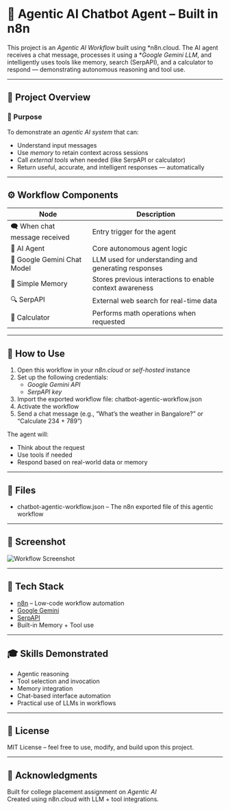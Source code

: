 # 🤖 Agentic AI Chatbot Agent – Built in n8n

This project is an *Agentic AI Workflow* built using *n8n.cloud. The AI agent receives a chat message, processes it using a **Google Gemini LLM*, and intelligently uses tools like memory, search (SerpAPI), and a calculator to respond — demonstrating autonomous reasoning and tool use.

---

## 🧠 Project Overview

### 🎯 Purpose
To demonstrate an *agentic AI system* that can:
- Understand input messages
- Use *memory* to retain context across sessions
- Call *external tools* when needed (like SerpAPI or calculator)
- Return useful, accurate, and intelligent responses — automatically

---

## ⚙ Workflow Components

| Node | Description |
|------|-------------|
| 🗨 When chat message received | Entry trigger for the agent |
| 🤖 AI Agent | Core autonomous agent logic |
| 💬 Google Gemini Chat Model | LLM used for understanding and generating responses |
| 🧠 Simple Memory | Stores previous interactions to enable context awareness |
| 🔍 SerpAPI | External web search for real-time data |
| 🧮 Calculator | Performs math operations when requested |

---

## 🚀 How to Use

1. Open this workflow in your *n8n.cloud* or *self-hosted* instance
2. Set up the following credentials:
   - *Google Gemini API*
   - *SerpAPI key*
3. Import the exported workflow file: chatbot-agentic-workflow.json
4. Activate the workflow
5. Send a chat message (e.g., “What’s the weather in Bangalore?” or “Calculate 234 + 789”)

The agent will:
- Think about the request
- Use tools if needed
- Respond based on real-world data or memory

---

## 📁 Files

- chatbot-agentic-workflow.json – The n8n exported file of this agentic workflow

---

## 📸 Screenshot

![Workflow Screenshot](https://user-images.githubusercontent.com/your-screenshot-link.jpg)  


---

## 📄 Tech Stack

- [n8n](https://n8n.io) – Low-code workflow automation
- [Google Gemini](https://deepmind.google/technologies/gemini/)
- [SerpAPI](https://serpapi.com)
- Built-in Memory + Tool use

---

## 🎓 Skills Demonstrated

- Agentic reasoning
- Tool selection and invocation
- Memory integration
- Chat-based interface automation
- Practical use of LLMs in workflows

---

## 📄 License

MIT License – feel free to use, modify, and build upon this project.

---

## 🤝 Acknowledgments

Built for college placement assignment on *Agentic AI*  
Created using n8n.cloud with LLM + tool integrations.
